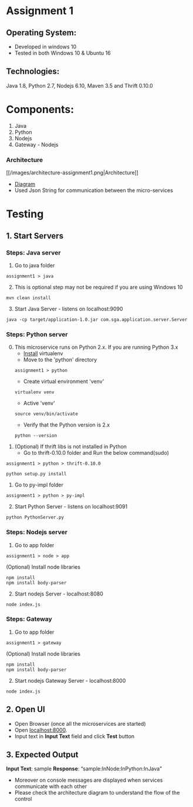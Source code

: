 # Assignment 1
## Operating System: 
- Developed in windows 10
- Tested in both Windows 10 & Ubuntu 16
## Technologies: 
Java 1.8, Python 2.7, Nodejs 6.10, Maven 3.5 and Thrift 0.10.0
# Components: 
1. Java 
2. Python 
3. Nodejs
4. Gateway - Nodejs
### Architecture
[[/images/architecture-assignment1.png|Architecture]]
- [Diagram](https://docs.google.com/drawings/d/19chcWVkfiW3oI-hUS-BHrzJiR2wj6C1GwNs-TODe4aw)
- Used Json String for communication between the micro-services

# Testing
## 1. Start Servers
### Steps: Java server
1. Go to java folder
```
assignment1 > java
```
2. This is optional step may not be required if you are using Windows 10
```
mvn clean install
```
3. Start Java Server - listens on localhost:9090
```
java -cp target/application-1.0.jar com.sga.application.server.Server
```
### Steps: Python server 
0. This microservice runs on Python 2.x. If you are running Python 3.x
	- [Install](https://virtualenv.pypa.io/en/stable/installation/) virtualenv
	- Move to the 'python' directory
	```
	assignment1 > python
	```
	- Create virtual environment 'venv'
	```
	virtualenv venv
	```
	- Active 'venv'
	```
	source venv/bin/activate
	```
	- Verify that the Python version is 2.x
	```
	python --version
	```
0. (Optional) If thrift libs is not installed in Python
    - Go to thrift-0.10.0 folder and Run the below command(sudo)

```
assignment1 > python > thrift-0.10.0
```
```
python setup.py install
```

1. Go to py-impl folder
```
assignment1 > python > py-impl
```
2. Start Python Server  - listens on localhost:9091
```
python PythonServer.py
```
### Steps: Nodejs server 
1. Go to app folder
```
assignment1 > node > app
```
(Optional) Install node libraries
```
npm install
npm install body-parser
```
2. Start nodejs Server - localhost:8080
```
node index.js
```
### Steps: Gateway 
1. Go to app folder
```
assignment1 > gateway
```
(Optional) Install node libraries
```
npm install
npm install body-parser
```
2. Start nodejs Gateway Server - localhost:8000
```
node index.js
```

## 2. Open UI
- Open Browser (once all the microservices are started)
- Open [localhost:8000](http://localhost:8000/). 
- Input text in **Input Text** field and click **Test** button

## 3. Expected Output
**Input Text**: sample
**Response**: “sample:InNode:InPython:InJava”
- Moreover on console messages are displayed when services communicate with each other
- Please check the architecture diagram to understand the flow of the control
